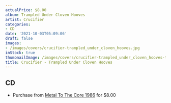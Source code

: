 ```yaml
---
actualPrice: $8.00
album: Trampled Under Cloven Hooves
artist: Crucifier
categories:
- CD
date: '2021-10-03T05:09:06'
draft: false
images:
- /images/covers/crucifier-trampled_under_cloven_hooves.jpg
inStock: true
thumbnailImage: /images/covers/crucifier-trampled_under_cloven_hooves-thumb.jpg
title: Crucifier - Trampled Under Cloven Hooves
---
```


## CD
* Purchase from [Metal To The Core 1986](https://metaltothecore1986.com/shop/crucifier-trampled-under-cloven-hooves-cd/) for $8.00
